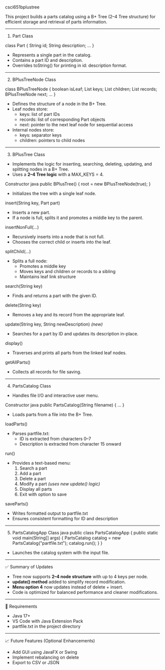  csci651bplustree

This project builds a parts catalog using a B+ Tree (2–4 Tree structure) for efficient storage and retrieval of parts information.

---

 1. Part Class

class Part {
    String id;
    String description;
    ...
}

- Represents a single part in the catalog.
- Contains a part ID and description.
- Overrides toString() for printing in id: description format.

---

 2. BPlusTreeNode Class

class BPlusTreeNode {
    boolean isLeaf;
    List<String> keys;
    List<BPlusTreeNode> children;
    List<Part> records;
    BPlusTreeNode next;
    ...
}

- Defines the structure of a node in the B+ Tree.
- Leaf nodes store:
  - keys: list of part IDs
  - records: list of corresponding Part objects
  - next: pointer to the next leaf node for sequential access
- Internal nodes store:
  - keys: separator keys
  - children: pointers to child nodes

---

 3. BPlusTree Class
- Implements the logic for inserting, searching, deleting, updating, and splitting nodes in a B+ Tree.
- Uses a **2–4 Tree logic** with a MAX_KEYS = 4.

 Constructor
java
public BPlusTree() {
    root = new BPlusTreeNode(true);
}

- Initializes the tree with a single leaf node.

 insert(String key, Part part)
- Inserts a new part.
- If a node is full, splits it and promotes a middle key to the parent.

 insertNonFull(...)
- Recursively inserts into a node that is not full.
- Chooses the correct child or inserts into the leaf.

 splitChild(...)
- Splits a full node:
  - Promotes a middle key
  - Moves keys and children or records to a sibling
  - Maintains leaf link structure

 search(String key)
- Finds and returns a part with the given ID.

 delete(String key)
- Removes a key and its record from the appropriate leaf.

 update(String key, String newDescription) *(new)*
- Searches for a part by ID and updates its description in-place.

 display()
- Traverses and prints all parts from the linked leaf nodes.

 getAllParts()
- Collects all records for file saving.

---

 4. PartsCatalog Class
- Handles file I/O and interactive user menu.

 Constructor
java
public PartsCatalog(String filename) { ... }

- Loads parts from a file into the B+ Tree.

 loadParts()
- Parses partfile.txt:
  - ID is extracted from characters 0–7
  - Description is extracted from character 15 onward

 run()
- Provides a text-based menu:
  1. Search a part
  2. Add a part
  3. Delete a part
  4. Modify a part *(uses new update() logic)*
  5. Display all parts
  6. Exit with option to save

 saveParts()
- Writes formatted output to partfile.txt
- Ensures consistent formatting for ID and description

---

 5. PartsCatalogApp Class
java
public class PartsCatalogApp {
    public static void main(String[] args) {
        PartsCatalog catalog = new PartsCatalog("partfile.txt");
        catalog.run();
    }
}

- Launches the catalog system with the input file.

---

 ✅ Summary of Updates
- Tree now supports **2–4 node structure** with up to 4 keys per node.
- **update() method** added to simplify record modification.
- **Menu option 4** now updates instead of delete + insert.
- Code is optimized for balanced performance and cleaner modifications.

---

 📂 Requirements
- Java 17+
- VS Code with Java Extension Pack
- partfile.txt in the project directory

---

 📈 Future Features (Optional Enhancements)
- Add GUI using JavaFX or Swing
- Implement rebalancing on delete
- Export to CSV or JSON

